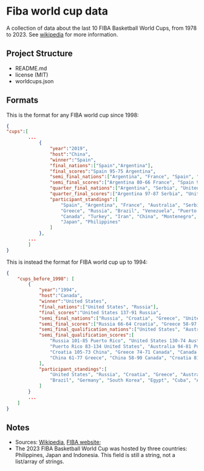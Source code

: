 # Fiba world cup data
A collection of data about the last 10 FIBA Basketball World Cups, from 1978 to 2023. See [wikipedia](https://en.wikipedia.org/wiki/FIBA_Basketball_World_Cup) for more information.

## Project Structure
- README.md
- license (MIT)
- worldcups.json

## Formats
This is the format for any FIBA world cup since 1998:
```json
{
"cups":[
        ...
            {
                "year":"2019",
                "host":"China",
                "winner":"Spain",
                "final_nations":["Spain","Argentina"],
                "final_scores":"Spain 95-75 Argentina",
                "semi_final_nations":["Argentina", "France", "Spain", "Australia"],
                "semi_final_scores":["Argentina 80-66 France", "Spain 95-88 Australia"],
                "quarter_final_nations":["Argentina", "Serbia", "United States", "France", "Spain", "Poland", "Australia", "Czech Republic"],
                "quarter_final_scores":["Argentina 97-87 Serbia", "United States 79-89 France", "Spain 90-78 Poland", "Australia 82-70 Czech Republic"],
                "participant_standings":[
                    "Spain", "Argentina", "France", "Australia", "Serbia", "Czech Republic", "United States", "Poland", "Lithuania", "Italy",
                    "Greece", "Russia", "Brazil", "Venezuela", "Puerto Rico", "Dominican Republic", "Nigeria", "Germany", "New Zealand", "Tunisia",
                    "Canada", "Turkey", "Iran", "China", "Montenegro", "South Korea", "Angola", "Jordan", "Ivory Coast", "Senegal",
                    "Japan", "Philippines"
                ]
            },
        ...
        ]
}
```

This is instead the format for FIBA world cup up to 1994:
```json
{
    "cups_before_1998": [
        {
            "year":"1994",
            "host":"Canada",
            "winner":"United States",
            "final_nations":["United States", "Russia"],
            "final_scores":"United States 137-91 Russia",
            "semi_final_nations":["Russia", "Croatia", "Greece", "United States"],
            "semi_final_scores":["Russia 66-64 Croatia", "Greece 58-97 United States"],
            "semi_final_qualification_nations":["United States", "Australia", "Russia", "Canada", "Croatia", "China", "Greece", "Puerto Rico"],
            "semi_final_qualification_scores":[
                "Russia 101-85 Puerto Rico", "United States 130-74 Australia", "Australia 76-103 Russia",
                "Puerto Rico 83-134 United States", "Australia 94-81 Puerto Rico", "United States 111-94 Russia",
                "Croatia 105-73 China", "Greece 74-71 Canada", "Canada 61-92 Croatia",
                "China 61-77 Greece", "China 58-90 Canada", "Croatia 81-55 Greece"
            ],
            "participant_standings":[
                "United States", "Russia", "Croatia", "Greece", "Australia", "Puerto Rico", "Canada", "China", "Argentina", "Spain",
                "Brazil", "Germany", "South Korea", "Egypt", "Cuba", "Angola"
            ]
        }
        ...
    ]
}
```

## Notes
- Sources: [Wikipedia](https://en.wikipedia.org/wiki/FIBA_Basketball_World_Cup), [FIBA website](https://www.fiba.basketball/en/history/201-fiba-basketball-world-cup);
- The 2023 FIBA Basketball World Cup was hosted by three countries: Philippines, Japan and Indonesia. This field is still a string, not a list/array of strings. 